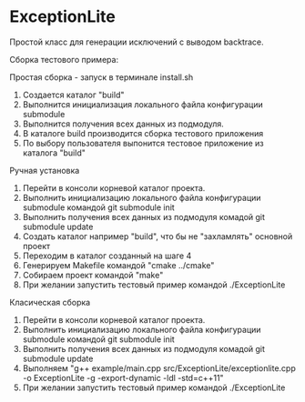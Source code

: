 # ExceptionLite

Простой класс для генерации исключений с выводом backtrace.

Сборка тестового примера:

  Простая сборка - запуск в терминале install.sh

   1. Создается каталог "build"
   2. Выполнится инициализация локального файла конфигурации submodule
   3. Выполнится получения всех данных из подмодуля.
   4. В каталоге build производится сборка тестового приложения
   5. По выбору пользователя выпонится тестовое приложение из каталога "build"

  Ручная установка
   1. Перейти в консоли корневой каталог проекта.
   2. Выполнить инициализацию  локального файла конфигурации submodule командой 
           git submodule init
   3. Выполнить получения всех данных из подмодуля комадой
           git submodule update
   4. Создать каталог например "build", что бы не "захламлять" основной проект
   5. Переходим в каталог созданный на шаге 4
   6. Генерируем Makefile командой "cmake ../cmake"
   7. Собираем проект командой "make"
   8. При желании запустить тестовый пример командой ./ExceptionLite

  Класическая сборка
   1. Перейти в консоли корневой каталог проекта.
   2. Выполнить инициализацию  локального файла конфигурации submodule командой 
           git submodule init
   3. Выполнить получения всех данных из подмодуля комадой
           git submodule update
   4. Выполняем "g++ example/main.cpp src/ExceptionLite/exceptionlite.cpp -o ExceptionLite -g -export-dynamic -ldl -std=c++11"
   5. При желании запустить тестовый пример командой ./ExceptionLite
